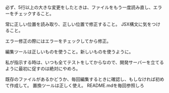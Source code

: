 必ず、5行以上の大きな変更をしたときは、ファイルをもう一度読み直し、エラーをチェックすること。

常に正しい位置を読み取り、正しい位置で修正すること。 JSX構文に気をつけること。

エラー修正の際にはエラーをチェックしてから修正。

編集ツールは正しいものを使うこと。新しいものを使うように。

私が指示する時は、いつも全てテストをしてからなので、開発サーバーを立てるように最初に促すのは絶対にやめろ。 

既存のファイルがあるかどうか、毎回編集するときに確認し、もしなければ初めて作成して。 置換ツールは正しく使え。 README.mdを毎回参照しろ
